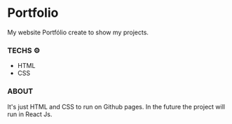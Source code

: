 # Portfolio
My website Portfólio create to show my projects.

### TECHS ⚙
* HTML
* CSS

### ABOUT 
It's just HTML and CSS to run on Github pages. In the future
the project will run in React Js.
